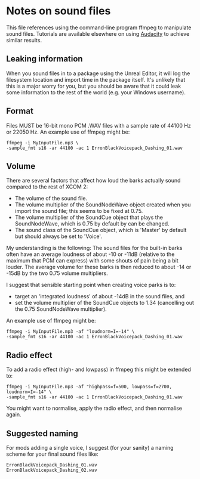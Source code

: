 # Notes on sound files

This file references using the command-line program ffmpeg to manipulate sound files.
Tutorials are available elsewhere on using [Audacity](https://www.audacityteam.org/) 
to achieve similar results.

## Leaking information

When you sound files in to a package using the Unreal Editor, it will log the filesystem location and import time 
in the package itself.  It's unlikely that this is a major worry for you, but you should 
be aware that it could leak some information to the rest of the world (e.g. your Windows username).

## Format

Files MUST be 16-bit mono PCM .WAV files with a sample rate of 44100 Hz or 22050 Hz. An example use of ffmpeg might be:

```
ffmpeg -i MyInputFile.mp3 \
-sample_fmt s16 -ar 44100 -ac 1 ErronBlackVoicepack_Dashing_01.wav
```

## Volume

There are several factors that affect how loud the barks actually sound compared to the rest of XCOM 2:
- The volume of the sound file.
- The volume multiplier of the SoundNodeWave object created when you import the sound file; this seems to be fixed at 0.75.
- The volume multiplier of the SoundCue object that plays the SoundNodeWave, which is 0.75 by default by can be changed.
- The sound class of the SoundCue object, which is 'Master' by default but should always be set to 'Voice'.

My understanding is the following: The sound files for the built-in barks often have an 
average loudness of about -10 or -11dB (relative to the maximum that PCM can express) 
with some shouts of pain being a bit louder. The average volume for these barks is then 
reduced to about -14 or -15dB by the two 0.75 volume multipliers.

I suggest that sensible starting point when creating voice parks is to:
- target an 'integrated loudness' of about -14dB in the sound files, and
- set the volume multiplier of the SoundCue objects to 1.34 
(cancelling out the 0.75 SoundNodeWave multiplier).

An example use of ffmpeg might be:

```
ffmpeg -i MyInputFile.mp3 -af "loudnorm=I=-14" \
-sample_fmt s16 -ar 44100 -ac 1 ErronBlackVoicepack_Dashing_01.wav
```

## Radio effect

To add a radio effect (high- and lowpass) in ffmpeg this might be extended to:
```
ffmpeg -i MyInputFile.mp3 -af "highpass=f=500, lowpass=f=2700, loudnorm=I=-14" \
-sample_fmt s16 -ar 44100 -ac 1 ErronBlackVoicepack_Dashing_01.wav

```

You might want to normalise, apply the radio effect, and then normalise again.

## Suggested naming

For mods adding a single voice, I suggest (for your sanity) a naming scheme for your final sound files like:

```
ErronBlackVoicepack_Dashing_01.wav
ErronBlackVoicepack_Dashing_02.wav
```
